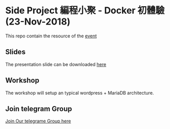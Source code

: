 # Side Project 編程小聚 - Docker 初體驗 (23-Nov-2018)

This repo contain the resource of the [event](https://www.eventbrite.hk/e/side-project-docker-23-nov-2018-tickets-52738518328)

## Slides

The presentation slide can be downloaded [here](https://docs.google.com/presentation/d/e/2PACX-1vTniNeyBq7sTjOEHzBJC7MJf5XT4gXu2uMoXEz5fpvr93Fv4f6y5V1WCz1NKP18sfTXdRj_TvBJGPB0/pub?start=false&loop=false&delayms=3000)

## Workshop
The workshop will setup an typical wordpress + MariaDB architecture.

## Join telegram Group

[Join Our telegrame Group here](https://t.me/joinchat/Cf4A3lBOPsM12uonfdNyqw)